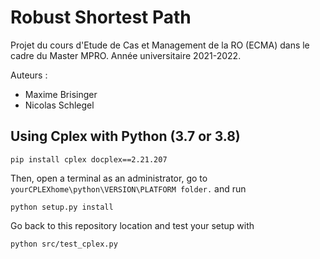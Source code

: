 # Robust Shortest Path

Projet du cours d'Etude de Cas et Management de la RO (ECMA) dans le cadre du Master MPRO.
Année universitaire 2021-2022.

Auteurs : 
- Maxime Brisinger
- Nicolas Schlegel

## Using Cplex with Python (3.7 or 3.8)
```
pip install cplex docplex==2.21.207
```
Then, open a terminal as an administrator, go to `yourCPLEXhome\python\VERSION\PLATFORM folder.` and run 

```
python setup.py install
```

Go back to this repository location and test your setup with 
```
python src/test_cplex.py
```
